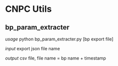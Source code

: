   CNPC Utils 
=============


bp_param_extracter
------

*usage*
python  bp_param_extracter.py [bp export file]

*input* 
export json file name

*output* 
csv file, file name  = bp name + timestamp
